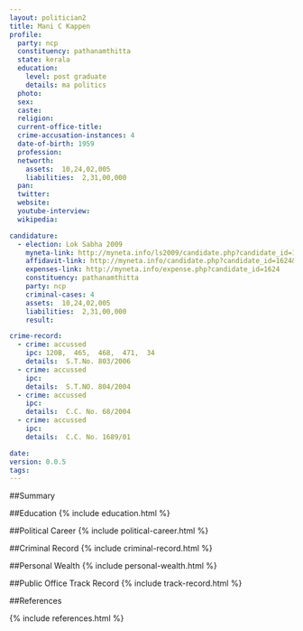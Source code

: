 ```yaml
---
layout: politician2
title: Mani C Kappen
profile: 
  party: ncp
  constituency: pathanamthitta
  state: kerala
  education: 
    level: post graduate
    details: ma politics
  photo: 
  sex: 
  caste: 
  religion: 
  current-office-title: 
  crime-accusation-instances: 4
  date-of-birth: 1959
  profession: 
  networth: 
    assets:  10,24,02,005
    liabilities:  2,31,00,000
  pan: 
  twitter: 
  website: 
  youtube-interview: 
  wikipedia: 

candidature: 
  - election: Lok Sabha 2009
    myneta-link: http://myneta.info/ls2009/candidate.php?candidate_id=1624
    affidavit-link: http://myneta.info/candidate.php?candidate_id=1624&scan=original
    expenses-link: http://myneta.info/expense.php?candidate_id=1624
    constituency: pathanamthitta 
    party: ncp
    criminal-cases: 4
    assets:  10,24,02,005
    liabilities:  2,31,00,000
    result:  

crime-record: 
  - crime: accussed
    ipc: 120B,  465,  468,  471,  34
    details:  S.T.No. 803/2006  
  - crime: accussed
    ipc: 
    details:  S.T.NO. 804/2004  
  - crime: accussed
    ipc: 
    details:  C.C. No. 68/2004  
  - crime: accussed
    ipc: 
    details:  C.C. No. 1689/01  

date: 
version: 0.0.5
tags: 
---
```

##Summary


##Education
{% include education.html %}


##Political Career
{% include political-career.html %}


##Criminal Record
{% include criminal-record.html %}


##Personal Wealth
{% include personal-wealth.html %}


##Public Office Track Record
{% include track-record.html %}


##References


{% include references.html %}